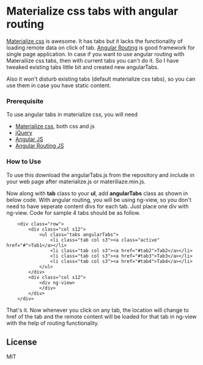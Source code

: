# Materialize css tabs with angular routing

[Materialize css] is awesome. It has tabs but it lacks the functionality of loading remote data on click of tab. [Angular Routing] is good framework for single page application. In case if you want to use angular routing with Materailize css tabs, then with current tabs you can't do it. So I have tweaked existing tabs little bit and created new angularTabs. 

Also it won't disturb existing tabs (default materialize css tabs), so you can use them in case you have static content.

### Prerequisite

To use angular tabs in materialize css, you will need
  - [Materialize css], both css and js
  - [jQuery]
  - [Angular JS]
  - [Angular Routing JS]
  
### How to Use
To use this download the angularTabs.js from the repository and include in your web page after materialize.js or materiliaze.min.js.

Now along with **tab** class to your **ul**, add **angularTabs** class as shown in below code. With angular routing, you will be using ng-view, so you don't need to have seperate content divs for each tab. Just place one div with ng-view. Code for sample 4 tabs should be as follow.

        <div class="row">
            <div class="col s12">
                <ul class="tabs angularTabs">
                    <li class="tab col s3"><a class="active" href="#">Tab1</a></li>
                    <li class="tab col s3"><a href="#tab2">Tab2</a></li>
                    <li class="tab col s3"><a href="#tab3">Tab3</a></li>
                    <li class="tab col s3"><a href="#tab4">Tab4</a></li>
                </ul>
            </div>
            <div class="col s12">
                <div ng-view>
                </div>
            </div>
        </div>

That's it. Now whenever you click on any tab, the location will change to href of the tab and the remote content will be loaded for that tab in ng-view with the help of routing functionality.


License
----

MIT


   [Materialize css]: <http://materializecss.com/>
   [Angular Routing]: <https://docs.angularjs.org/api/ngRoute>
   [Angular Routing JS]: <https://github.com/angular/bower-angular-route>
   [Angular JS]: <https://angularjs.org/>
   [jQuery]: <https://jquery.com/download/>
   

